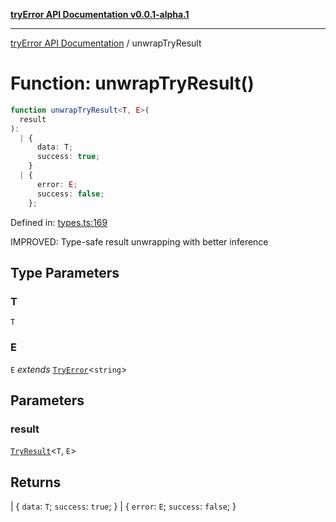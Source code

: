 [**tryError API Documentation v0.0.1-alpha.1**](../index.md)

---

[tryError API Documentation](../index.md) / unwrapTryResult

# Function: unwrapTryResult()

```ts
function unwrapTryResult<T, E>(
  result
):
  | {
      data: T;
      success: true;
    }
  | {
      error: E;
      success: false;
    };
```

Defined in: [types.ts:169](https://github.com/oconnorjohnson/try-error/blob/e3ae0308069a4fba073f4543d527ad76373db795/src/types.ts#L169)

IMPROVED: Type-safe result unwrapping with better inference

## Type Parameters

### T

`T`

### E

`E` _extends_ [`TryError`](../interfaces/TryError.md)\<`string`\>

## Parameters

### result

[`TryResult`](../type-aliases/TryResult.md)\<`T`, `E`\>

## Returns

\| \{
`data`: `T`;
`success`: `true`;
\}
\| \{
`error`: `E`;
`success`: `false`;
\}
